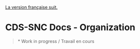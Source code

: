 [La version française suit.](#TODO)

# CDS-SNC Docs - Organization

> \* Work in progress / Travail en cours
